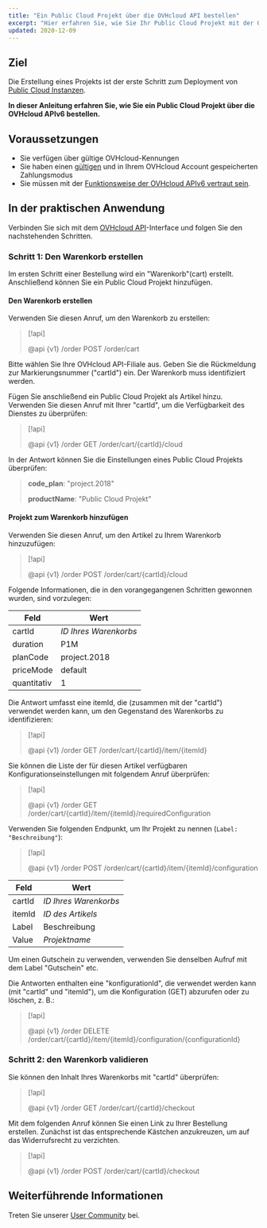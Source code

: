 ```yaml
---
title: "Ein Public Cloud Projekt über die OVHcloud API bestellen"
excerpt: "Hier erfahren Sie, wie Sie Ihr Public Cloud Projekt mit der OVHcloud API bestellen."
updated: 2020-12-09
---
```


## Ziel

Die Erstellung eines Projekts ist der erste Schritt zum Deployment von [Public Cloud Instanzen](https://www.ovhcloud.com/de/public-cloud/).

**In dieser Anleitung erfahren Sie, wie Sie ein Public Cloud Projekt über die OVHcloud APIv6 bestellen.**

## Voraussetzungen

- Sie verfügen über gültige OVHcloud-Kennungen
- Sie haben einen [gültigen](/pages/account_and_service_management/managing_billing_payments_and_services/manage-payment-methods) und in Ihrem OVHcloud Account gespeicherten Zahlungsmodus
- Sie müssen mit der [Funktionsweise der OVHcloud APIv6 vertraut sein](/pages/manage_and_operate/api/first-steps).

## In der praktischen Anwendung

Verbinden Sie sich mit dem [OVHcloud API](https://api.ovh.com/)-Interface und folgen Sie den nachstehenden Schritten.

### Schritt 1: Den Warenkorb erstellen

Im ersten Schritt einer Bestellung wird ein "Warenkorb"(cart) erstellt. Anschließend können Sie ein Public Cloud Projekt hinzufügen.

#### Den Warenkorb erstellen

Verwenden Sie diesen Anruf, um den Warenkorb zu erstellen:

> [!api]
>
> @api {v1} /order POST /order/cart
>

Bitte wählen Sie Ihre OVHcloud API-Filiale aus. Geben Sie die Rückmeldung zur Markierungsnummer ("cartId") ein. Der Warenkorb muss identifiziert werden.

Fügen Sie anschließend ein Public Cloud Projekt als Artikel hinzu. Verwenden Sie diesen Anruf mit Ihrer "cartId", um die Verfügbarkeit des Dienstes zu überprüfen:

> [!api]
>
> @api {v1} /order GET /order/cart/{cartId}/cloud
>

In der Antwort können Sie die Einstellungen eines Public Cloud Projekts überprüfen:

>
>**code_plan**: "project.2018"
>
>**productName**: "Public Cloud Projekt"
>

#### Projekt zum Warenkorb hinzufügen

Verwenden Sie diesen Anruf, um den Artikel zu Ihrem Warenkorb hinzuzufügen:

> [!api]
>
> @api {v1} /order POST /order/cart/{cartId}/cloud
>

Folgende Informationen, die in den vorangegangenen Schritten gewonnen wurden, sind vorzulegen:

|Feld|Wert|
|---|---|
|cartId|*ID Ihres Warenkorbs*|
|duration|P1M|
|planCode|project.2018|
|priceMode|default|
|quantitativ|1|

Die Antwort umfasst eine itemId, die (zusammen mit der "cartId") verwendet werden kann, um den Gegenstand des Warenkorbs zu identifizieren:

> [!api]
>
> @api {v1} /order GET /order/cart/{cartId}/item/{itemId}
>

Sie können die Liste der für diesen Artikel verfügbaren Konfigurationseinstellungen mit folgendem Anruf überprüfen:

> [!api]
>
> @api {v1} /order GET /order/cart/{cartId}/item/{itemId}/requiredConfiguration
>

Verwenden Sie folgenden Endpunkt, um Ihr Projekt zu nennen (`Label: "Beschreibung"`):

> [!api]
>
> @api {v1} /order POST /order/cart/{cartId}/item/{itemId}/configuration
>

|Feld|Wert|
|---|---|
|cartId|*ID Ihres Warenkorbs*|
|itemId|*ID des Artikels*|
|Label|Beschreibung|
|Value|*Projektname*|

Um einen Gutschein zu verwenden, verwenden Sie denselben Aufruf mit dem Label "Gutschein" etc.

Die Antworten enthalten eine "konfigurationId", die verwendet werden kann (mit "cartId" und "itemId"), um die Konfiguration (GET) abzurufen oder zu löschen, z. B.:

> [!api]
>
> @api {v1} /order DELETE /order/cart/{cartId}/item/{itemId}/configuration/{configurationId}
>

### Schritt 2: den Warenkorb validieren

Sie können den Inhalt Ihres Warenkorbs mit "cartId" überprüfen:

> [!api]
>
> @api {v1} /order GET /order/cart/{cartId}/checkout
>

Mit dem folgenden Anruf können Sie einen Link zu Ihrer Bestellung erstellen. Zunächst ist das entsprechende Kästchen anzukreuzen, um auf das Widerrufsrecht zu verzichten.

> [!api]
>
> @api {v1} /order POST /order/cart/{cartId}/checkout
>

## Weiterführende Informationen

Treten Sie unserer [User Community](/links/community) bei.